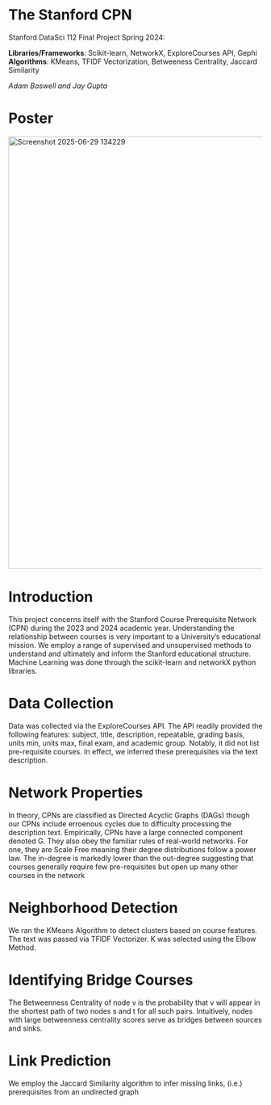 # The Stanford CPN
Stanford DataSci 112 Final Project Spring 2024:

**Libraries/Frameworks**:  Scikit-learn, NetworkX, ExploreCourses API, Gephi
**Algorithms**:  KMeans, TFIDF Vectorization, Betweeness Centrality, Jaccard Similarity

*Adam Boswell and Jay Gupta*

# Poster

<img width="856" alt="Screenshot 2025-06-29 134229" src="https://github.com/user-attachments/assets/51119b1e-3020-446a-ac42-f9556118bc6c" />

# Introduction
This project concerns itself with the Stanford Course Prerequisite Network (CPN) during the 2023 and 2024 academic year. Understanding the relationship between courses is very important to a University’s educational mission. We employ a range of supervised and unsupervised methods to understand and ultimately and inform the Stanford educational structure. Machine Learning was done through the scikit-learn and networkX python libraries.

# Data Collection
Data was collected via the ExploreCourses API. The API readily provided the following features: subject, title, description, repeatable, grading basis, units min, units max, final exam, and academic group.
Notably, it did not list pre-requisite courses. In effect, we inferred these prerequisites via the text description.

# Network Properties 
In theory, CPNs are classified as Directed Acyclic Graphs (DAGs) though our CPNs include erroenous cycles due to difficulty processing the description text. Empirically, CPNs have a large
connected component denoted G. They also obey the familiar rules of real-world networks. For one, they are Scale Free meaning their degree distributions follow a power law. The in-degree is markedly lower than the out-degree suggesting that courses generally require few pre-requisites but open up many other courses in the network

# Neighborhood Detection
We ran the KMeans Algorithm to detect clusters based on course features. The text was passed via TFIDF Vectorizer. K was selected using the Elbow Method.

# Identifying Bridge Courses
The Betweenness Centrality of node v is the probability that v will appear in the shortest path of two nodes s and t for all such pairs. Intuitively, nodes with large betweenness centrality scores serve as
bridges between sources and sinks.

# Link Prediction
We employ the Jaccard Similarity algorithm to infer missing links, (i.e.) prerequisites from an undirected graph

